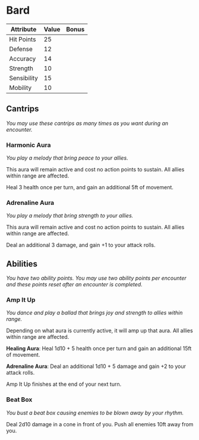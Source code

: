 # Bard

|Attribute|Value|Bonus|
|---|---|---|
|Hit Points|25|<center> </center>|
|Defense|12|<center> </center>|
|Accuracy|14|<center> </center>|
|Strength|10|<center> </center>|
|Sensibility|15|<center> </center>|
|Mobility|10|<center> </center>|

## Cantrips
_You may use these cantrips as many times as you want during an encounter._

### Harmonic Aura

_You play a melody that bring peace to your allies._

This aura will remain active and cost no action points to sustain. All allies within range are affected.

Heal 3 health once per turn, and gain an additional 5ft of movement.

### Adrenaline Aura

_You play a melody that bring strength to your allies._

This aura will remain active and cost no action points to sustain. All allies within range are affected.

Deal an additional 3 damage, and gain +1 to your attack rolls.

## Abilities
_You have two ability points.  You may use two ability points per encounter and these points reset after an encounter is completed._

### Amp It Up

_You dance and play a ballad that brings joy and strength to allies within range._

Depending on what aura is currently active, it will amp up that aura. All allies within range are affected.

**Healing Aura**: Heal 1d10 + 5 health once per turn and gain an additional 15ft of movement.

**Adrenaline Aura**: Deal an additional 1d10 + 5 damage and gain +2 to your attack rolls.

Amp It Up finishes at the end of your next turn.

### Beat Box

_You bust a beat box causing enemies to be blown away by your rhythm._

Deal 2d10 damage in a cone in front of you. Push all enemies 10ft away from you.
